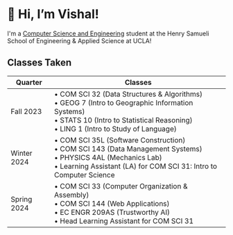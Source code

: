# 👋 Hi, I’m Vishal! 
I'm a [Computer Science and Engineering]([url](https://catalog.registrar.ucla.edu/major/2023/ComputerScienceandEngineeringBS)https://catalog.registrar.ucla.edu/major/2023/ComputerScienceandEngineeringBS) student at the Henry Samueli School of Engineering & Applied Science at UCLA!

## Classes Taken
| Quarter | Classes | 
| ------- | ------- |
| Fall 2023 | • COM SCI 32 (Data Structures & Algorithms) <br> • GEOG 7 (Intro to Geographic Information Systems) <br> • STATS 10 (Intro to Statistical Reasoning) <br> • LING 1 (Intro to Study of Language) | 
| Winter 2024 | • COM SCI 35L (Software Construction) <br> • COM SCI 143 (Data Management Systems) <br> • PHYSICS 4AL (Mechanics Lab) <br> • Learning Assistant (LA) for COM SCI 31: Intro to Computer Science |
| Spring 2024 | • COM SCI 33 (Computer Organization & Assembly) <br> • COM SCI 144 (Web Applications) <br> • EC ENGR 209AS (Trustworthy AI) <br> • Head Learning Assistant for COM SCI 31 |
<!--
| Summer 2024 | • COM SCI 180 (Algorithms & Complexity) <br> • GEOG 181A (Intermediate Geographic Information Systems) <br> • GEOG 181B (Advanced Geographic Information Systems) <br> • GEOG 182A (Intro to Remote Sensing) | -->



<!-- To be Updated

### GitHub Stats
<p align="left">
  <img src="https://github-readme-stats.vercel.app/api/top-langs/?username=visyat&layout=compact&count_private=true&theme=vue&hide=jupyter%20notebook" alt="Most used languages!" height=150 />
</p>

--> 
